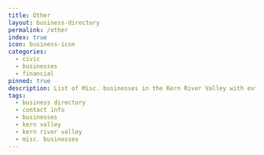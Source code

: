 ```yaml
---
title: Other
layout: business-directory
permalink: /other
index: true
icon: business-icon
categories:
  - civic
  - businesses
  - financial
pinned: true
description: List of Misc. businesses in the Kern River Valley with extended contact info
tags:
  - business directory
  - contact info
  - businesses
  - kern valley
  - kern river valley
  - misc. businesses
---
```

